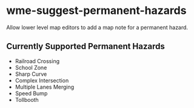 # wme-suggest-permanent-hazards

Allow lower level map editors to add a map note for a permanent hazard.

## Currently Supported Permanent Hazards
- Railroad Crossing
- School Zone
- Sharp Curve
- Complex Intersection
- Multiple Lanes Merging
- Speed Bump
- Tollbooth
